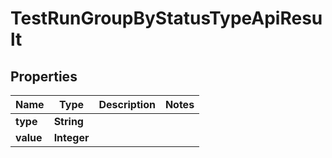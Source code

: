 

# TestRunGroupByStatusTypeApiResult


## Properties

| Name | Type | Description | Notes |
|------------ | ------------- | ------------- | -------------|
|**type** | **String** |  |  |
|**value** | **Integer** |  |  |



